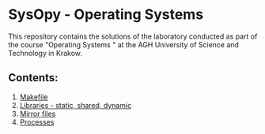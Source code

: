 # SysOpy - Operating Systems

This repository contains the solutions of the laboratory conducted as part of the course "Operating Systems " at the AGH University of Science and Technology in Krakow.

## Contents:
1.  [Makefile](https://github.com/arturgesiarz/SysOpy/tree/master/Lab1)
2.  [Libraries - static, shared, dynamic](https://github.com/arturgesiarz/SysOpy/tree/master/Lab2)
3.  [Mirror files](https://github.com/arturgesiarz/SysOpy/tree/master/Lab3)
4.  [Processes](https://github.com/arturgesiarz/SysOpy/tree/master/Lab4)
